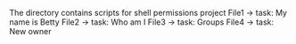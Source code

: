 The directory contains scripts for shell permissions project
File1 -> task: My name is Betty
File2 -> task: Who am I
File3 -> task: Groups
File4 -> task: New owner
